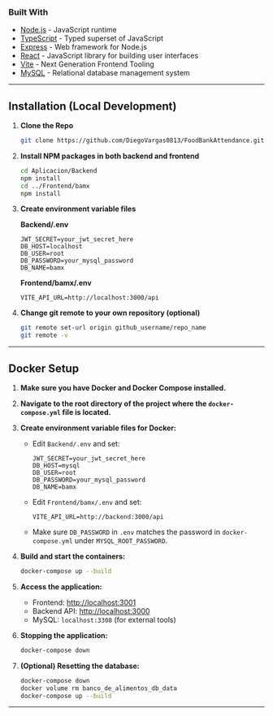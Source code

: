 ### Built With
* [Node.js](https://nodejs.org/) - JavaScript runtime
* [TypeScript](https://www.typescriptlang.org/) - Typed superset of JavaScript
* [Express](https://expressjs.com/) - Web framework for Node.js
* [React](https://reactjs.org/) - JavaScript library for building user interfaces
* [Vite](https://vitejs.dev/) - Next Generation Frontend Tooling
* [MySQL](https://www.mysql.com/) - Relational database management system

---

## Installation (Local Development)

1. **Clone the Repo**
   ```sh
   git clone https://github.com/DiegoVargas0813/FoodBankAttendance.git
   ```

2. **Install NPM packages in both backend and frontend**
   ```sh
   cd Aplicacion/Backend
   npm install
   cd ../Frontend/bamx
   npm install
   ```

3. **Create environment variable files**

   **Backend/.env**
   ```
   JWT_SECRET=your_jwt_secret_here
   DB_HOST=localhost
   DB_USER=root
   DB_PASSWORD=your_mysql_password
   DB_NAME=bamx
   ```

   **Frontend/bamx/.env**
   ```
   VITE_API_URL=http://localhost:3000/api
   ```

4. **Change git remote to your own repository (optional)**
   ```sh
   git remote set-url origin github_username/repo_name
   git remote -v
   ```

---

## Docker Setup

1. **Make sure you have Docker and Docker Compose installed.**

2. **Navigate to the root directory of the project where the `docker-compose.yml` file is located.**

3. **Create environment variable files for Docker:**

   - Edit `Backend/.env` and set:
     ```
     JWT_SECRET=your_jwt_secret_here
     DB_HOST=mysql
     DB_USER=root
     DB_PASSWORD=your_mysql_password
     DB_NAME=bamx
     ```
   - Edit `Frontend/bamx/.env` and set:
     ```
     VITE_API_URL=http://backend:3000/api
     ```

   - Make sure `DB_PASSWORD` in `.env` matches the password in `docker-compose.yml` under `MYSQL_ROOT_PASSWORD`.

4. **Build and start the containers:**
   ```sh
   docker-compose up --build
   ```

5. **Access the application:**
   - Frontend: [http://localhost:3001](http://localhost:3001)
   - Backend API: [http://localhost:3000](http://localhost:3000)
   - MySQL: `localhost:3308` (for external tools)

6. **Stopping the application:**
   ```sh
   docker-compose down
   ```

7. **(Optional) Resetting the database:**
   ```sh
   docker-compose down
   docker volume rm banco_de_alimentos_db_data
   docker-compose up --build
   ```

---
